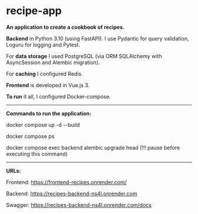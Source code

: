 # recipe-app

**An application to create a cookbook of recipes.**

**Backend** in Python 3.10 (using FastAPI). I use Pydantic for query validation, Loguru for logging and Pytest. 

For **data storage** I used PostgreSQL (via ORM SQLAlchemy with AsyncSession and Alembic migration). 

For **caching** I configured Redis. 

**Frontend** is developed in Vue.js 3. 

**To run** it all, I configured Docker-compose.

_______________________________________________________________________________________________________________

**Commands to run the application:**

  docker compose up -d --build
  
  docker compose ps

  docker compose exec backend alembic upgrade head    (!!! pause before executing this command)
  
_______________________________________________________________________________________________________________

**URLs:**

  Frontend: https://frontend-recipes.onrender.com/

  Backend:  https://recipes-backend-ns4l.onrender.com

  Swagger:  https://recipes-backend-ns4l.onrender.com/docs 
